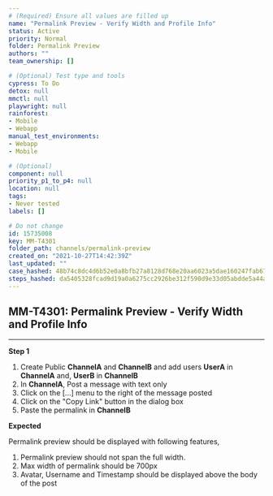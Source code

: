 ```yaml
---
# (Required) Ensure all values are filled up
name: "Permalink Preview - Verify Width and Profile Info"
status: Active
priority: Normal
folder: Permalink Preview
authors: ""
team_ownership: []

# (Optional) Test type and tools
cypress: To Do
detox: null
mmctl: null
playwright: null
rainforest: 
- Mobile
- Webapp
manual_test_environments: 
- Webapp
- Mobile

# (Optional)
component: null
priority_p1_to_p4: null
location: null
tags: 
- Never tested
labels: []

# Do not change
id: 15735008
key: MM-T4301
folder_path: channels/permalink-preview
created_on: "2021-10-27T14:42:39Z"
last_updated: ""
case_hashed: 48b74c8dc4d6b52e0a8bfb27a8128d768e20aa6023a5dae160247fab673c931a6109198532216138e791eb4aa01853fc
steps_hashed: da5405328fcad9d19a0a6275cc2926be312f590d9e33d05abdde5a44ac3ee1d56d7ea7a8c43bd3fcff32db73cc9442d1
---
```


## MM-T4301: Permalink Preview - Verify Width and Profile Info

---

**Step 1**

1. Create Public **ChannelA** and **ChannelB** and add users **UserA** in **ChannelA** and, **UserB** in **ChannelB**
2. In **ChannelA**, Post a message with text only
3. Click on the \[...] menu to the right of the message posted
4. Click on the "Copy Link" button in the dialog box
5. Paste the permalink in **ChannelB**

**Expected**

Permalink preview should be displayed with following features,

1. Permalink preview should not span the full width.
2. Max width of permalink should be 700px
3. Avatar, Username and Timestamp should be displayed above the body of the post
